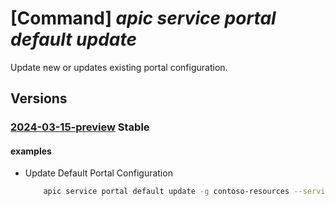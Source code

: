# [Command] _apic service portal default update_

Update new or updates existing portal configuration.

## Versions

### [2024-03-15-preview](/Resources/mgmt-plane/L3N1YnNjcmlwdGlvbnMve30vcmVzb3VyY2Vncm91cHMve30vcHJvdmlkZXJzL21pY3Jvc29mdC5hcGljZW50ZXIvc2VydmljZXMve30vcG9ydGFscy9kZWZhdWx0/2024-03-15-preview.xml) **Stable**

<!-- mgmt-plane /subscriptions/{}/resourcegroups/{}/providers/microsoft.apicenter/services/{}/portals/default 2024-03-15-preview -->

#### examples

- Update Default Portal Configuration
    ```bash
        apic service portal default update -g contoso-resources --service-name contoso --title "Contoso" --enabled false  --authentication'{"clientId":"00000000-0000-0000-0000-000000000000","tenantId":"00000000-0000-0000-0000-000000000000"}'
    ```
